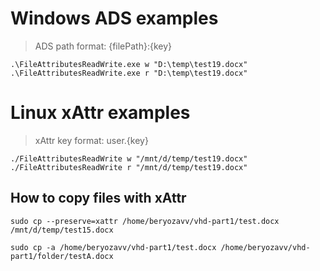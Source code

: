 # Windows ADS examples
>ADS path format: {filePath}:{key}
```shell
.\FileAttributesReadWrite.exe w "D:\temp\test19.docx"
.\FileAttributesReadWrite.exe r "D:\temp\test19.docx"
```
# Linux xAttr examples
>xAttr key format: user.{key} 
```shell
./FileAttributesReadWrite w "/mnt/d/temp/test19.docx"
./FileAttributesReadWrite r "/mnt/d/temp/test19.docx"
```
## How to copy files with xAttr
```shell
sudo cp --preserve=xattr /home/beryozavv/vhd-part1/test.docx /mnt/d/temp/test15.docx

sudo cp -a /home/beryozavv/vhd-part1/test.docx /home/beryozavv/vhd-part1/folder/testA.docx
```